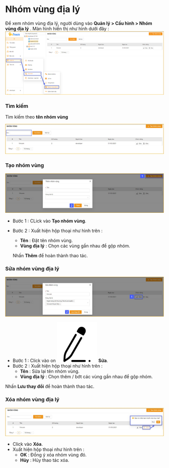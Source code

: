 # Nhóm vùng địa lý

Để xem nhóm vùng địa lý, người dùng vào **Quản lý > Cấu hình > Nhóm vùng địa lý** . Màn hình hiển thị như hình dưới đây :
<span style="display:block;text-align:left">![Interface Web](/docs/assets/images/web-interface/map/regional-groups.jpg)


 ### Tìm kiếm 
 Tìm kiếm theo **tên nhóm vùng**

 <span style="display:block;text-align:left">![Interface Web](/docs/assets/images/web-interface/map/search-regional-groups.jpg)

### Tạo nhóm vùng 

<span style="display:block;text-align:left">![Interface Web](/docs/assets/images/web-interface/map/add-regional-groups.jpg)

* Bước 1 : CLick vào **Tạo nhóm vùng**.
* Bước 2 : Xuất hiện hộp thoại như hình trên :
    * **Tên** : Đặt tên nhóm vùng.
    * **Vùng địa lý** : Chọn các vùng gần nhau để gộp nhóm.

    Nhấn **Thêm** để hoàn thành thao tác.
    

### Sửa nhóm vùng địa lý

<span style="display:block;text-align:left">![Interface Web](/docs/assets/images/web-interface/map/edit-regional-groups.jpg)

- Bước 1 : Click vào on <span class="icon-left svg-filter-serch">![Ok](/docs/assets/images/web-interface/icon/SVG/icons8-edit.svg) **Sửa**.
- Bước 2 : Xuất hiện hộp thoại như hình trên :
    * **Tên** : Sửa lại tên nhóm vùng.
    * **Vùng địa lý** : Chọn thêm / bớt các vùng gần nhau để gộp nhóm.

 Nhấn **Lưu thay đổi** để hoàn thành thao tác.

### Xóa nhóm vùng địa lý
 
 <span style="display:block;text-align:left">![Interface Web](/docs/assets/images/web-interface/map/delete-regional-groups.jpg)

* Click vào **Xóa**.
* Xuất hiện hộp thoại như hình trên :
    - **OK** : Đồng ý xóa nhóm vùng đó.
    - **Hủy** : Hủy thao tác xóa.




